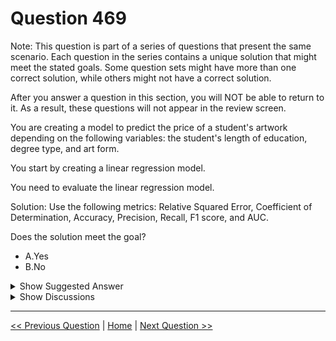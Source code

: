 # Question 469

Note: This question is part of a series of questions that present the same scenario. Each question in the series contains a unique solution that might meet the stated goals. Some question sets might have more than one correct solution, while others might not have a correct solution.

After you answer a question in this section, you will NOT be able to return to it. As a result, these questions will not appear in the review screen.

You are creating a model to predict the price of a student's artwork depending on the following variables: the student's length of education, degree type, and art form.

You start by creating a linear regression model.

You need to evaluate the linear regression model.

Solution: Use the following metrics: Relative Squared Error, Coefficient of Determination, Accuracy, Precision, Recall, F1 score, and AUC.

Does the solution meet the goal?

- A.Yes
- B.No

<details>
  <summary>Show Suggested Answer</summary>

<strong>B</strong><br>

<p>Relative Squared Error, Coefficient of Determination are good metrics to evaluate the linear regression model, but the others are metrics for classification models.</p>
<p>Reference:</p>
<p>https://docs.microsoft.com/en-us/azure/machine-learning/studio-module-reference/evaluate-model</p>

</details>

<details>
  <summary>Show Discussions</summary>

<blockquote><p><strong>deyoz</strong> <code>(Thu 08 Aug 2024 02:07)</code> - <em>Upvotes: 1</em></p><p>This is weird, you have option r2, which is most appropriate metric to evaluate regression model. Also, RSE. So, the solution meets the requirements, even though the metrices related with classifcations are listed as an options.</p></blockquote>

</details>

---

[<< Previous Question](question_468.md) | [Home](../index.md) | [Next Question >>](question_470.md)
